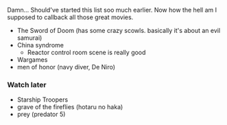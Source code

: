 Damn... Should've started this list soo much earlier. Now how the hell am I supposed to callback all those great movies. 

- The Sword of Doom (has some crazy scowls. basically it's about an evil samurai)
- China syndrome
  - Reactor control room scene is really good
- Wargames
- men of honor (navy diver, De Niro)


### Watch later
- Starship Troopers
- grave of the fireflies (hotaru no haka)
- prey (predator 5)
